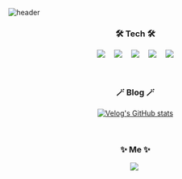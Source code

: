 ![header](https://capsule-render.vercel.app/api?type=soft&color=auto&height=150&section=header&text=WellCome&fontSize=70&animation=twinkling)
 <h3 align="center">🛠 Tech 🛠</h3>
<p align="center">
  <img src="https://img.shields.io/badge/Java-007396?style=flat&logo=Conda-Forge&logoColor=white" />　 
  <img src="https://img.shields.io/badge/Oracle%20SQL-F80000?style=flat&logo=Oracle&logoColor=white" />　
  <img src="https://img.shields.io/badge/Javascript-ffb13b?style=flat-square&logo=javascript&logoColor=white"/></a>　 
  <img src="https://img.shields.io/badge/css-1572B6?style=flat-square&logo=css3&logoColor=white"/></a>　 
  <img src="https://img.shields.io/badge/Spring-6DB33F?style=flat-square&logo=Spring&logoColor=white"/></a>　 
  <br>
</p>

<br>

<h3 align="center">🪄 Blog 🪄</h3>

<div align="center" style="text-align:center">
  
[![Velog's GitHub stats](https://velog-readme-stats.vercel.app/api?name=hxe_y)](https://github.com/eungyeole/velog-readme-stats)
</div>
  
<br>


<h3 align="center"> ✨ Me ✨ </h3>
<p align="center">
  <a href="https://velog.io/@hxe_y"><img src="https://img.shields.io/badge/Tech%20Blog-11B48A?style=flat-square&logo=Vimeo&logoColor=white&link=https://velog.io/@hxe_y"/></a>&nbsp
</p>
<br>
